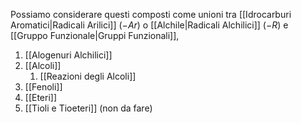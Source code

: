 Possiamo considerare questi composti come unioni tra [[Idrocarburi Aromatici|Radicali Arilici]] ($-Ar$) o [[Alchile|Radicali Alchilici]] ($-R$) e [[Gruppo Funzionale|Gruppi Funzionali]],

1. [[Alogenuri Alchilici]]
2. [[Alcoli]]
	1. [[Reazioni degli Alcoli]]
3. [[Fenoli]]
4. [[Eteri]]
5. [[Tioli e Tioeteri]] (non da fare)